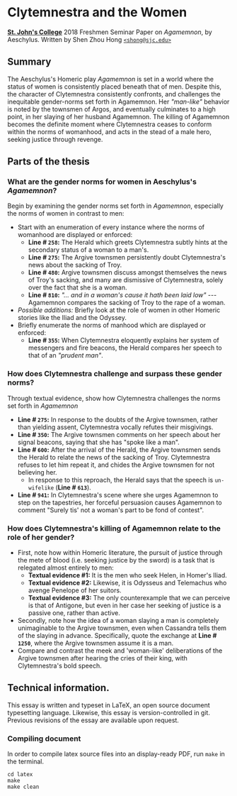 # Clytemnestra and the Women
[**St. John's College**](https://sjc.edu/)
2018 Freshmen Seminar Paper on *Agamemnon*, by Aeschylus.
Written by Shen Zhou Hong [`<shong@sjc.edu>`](mailto:shong@sjc.edu)

## Summary
The Aeschylus's Homeric play *Agamemnon* is set in a world where the status of
women is consistently placed beneath that of men. Despite this, the character of
Clytemnestra consistently confronts, and challenges the inequitable gender-norms
set forth in Agamemnon. Her *"man-like"* behavior is noted by the townsmen of
Argos, and eventually culminates to a high point, in her slaying of her husband
Agamemnon. The killing of Agamemnon becomes the definite moment where
Clytemnestra ceases to conform within the norms of womanhood, and acts in the
stead of a male hero, seeking justice through revenge.

## Parts of the thesis
### What are the gender norms for women in Aeschylus's *Agamemnon*?
Begin by examining the gender norms set forth in *Agamemnon*, especially the
norms of women in contrast to men:
- Start with an enumeration of every instance where the norms of womanhood are
  displayed or enforced:
  - **Line # `258`:** The Herald which greets Clytemnestra subtly hints at the
    secondary status of a woman to a man's.
  - **Line # `275`:** The Argive townsmen persistently doubt Clytemnestra's
    news about the sacking of Troy.
  - **Line # `480`:** Argive townsmen discuss amongst themselves the news of
    Troy's sacking, and many are dismissive of Clytemnestra, solely over the
    fact that she is a woman.
  - **Line # `810`:** *"... and in a woman's cause it hath been laid low"* ---
    Agamemnon compares the sacking of Troy to the rape of a woman.
- *Possible additions:* Briefly look at the role of women in other Homeric
  stories like the Iliad and the Odyssey.
- Briefly enumerate the norms of manhood which are displayed or enforced:
  - **Line # `355`:** When Clytemnestra eloquently explains her system of
    messengers and fire beacons, the Herald compares her speech to that of an
    *"prudent man"*.

### How does Clytemnestra challenge and surpass these gender norms?
Through textual evidence, show how Clytemnestra challenges the norms set forth
in *Agamemnon*
- **Line # `275`:** In response to the doubts of the Argive townsmen, rather
  than yielding assent, Clytemnestra vocally refutes their misgivings.
- **Line # `350`:** The Argive townsmen comments on her speech about her signal
  beacons, saying that she has "spoke like a man".
- **Line # `600`:** After the arrival of the Herald, the Argive townsmen sends
  the Herald to relate the news of the sacking of Troy. Clytemnestra refuses to
  let him repeat it, and chides the Argive townsmen for not believing her.
  - In response to this reproach, the Herald says that the speech is
    `un-wifelike` (**Line # `613`**).
- **Line # `941`:** In Clytemnestra's scene where she urges Agamemnon to step on
  the tapestries, her forceful persuasion causes Agamemnon to comment "Surely
  tis' not a woman's part to be fond of contest".

### How does Clytemnestra's killing of Agamemnon relate to the role of her gender?
- First, note how within Homeric literature, the pursuit of justice through the
  mete of blood (i.e. seeking justice by the sword) is a task that is relegated
  almost entirely to men:
  - **Textual evidence #1:** It is the men who seek Helen, in Homer's Iliad.
  - **Textual evidence #2:** Likewise, it is Odysseus and Telemachus who avenge
    Penelope of her suitors.
  - **Textual evidence #3:** The only counterexample that we can perceive is that of
    Antigone, but even in her case her seeking of justice is a passive one,
    rather than active.
- Secondly, note how the idea of a woman slaying a man is completely
  unimaginable to the Argive townsmen, even when Cassandra tells them of the
  slaying in advance. Specifically, quote the exchange at **Line # `1250`**,
  where the Argive townsmen assume it is a man.
- Compare and contrast the meek and 'woman-like' deliberations of the Argive
  townsmen after hearing the cries of their king, with Clytemnestra's bold
  speech.

## Technical information.
This essay is written and typeset in LaTeX, an open source document typesetting
language. Likewise, this essay is version-controlled in git. Previous revisions
of the essay are available upon request.

### Compiling document
In order to compile latex source files into an display-ready PDF, run `make` in
the terminal.

```
cd latex
make
make clean
```
